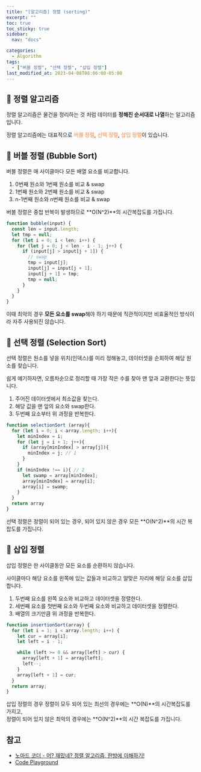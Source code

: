 ```yaml
---
title: "[알고리즘] 정렬 (sorting)"
excerpt: ""
toc: true
toc_sticky: true
sidebar:
  nav: "docs"

categories:
  - Algorithm
tags:
  - ["버블 정렬", "선택 정렬", "삽입 정렬"]
last_modified_at: 2023-04-08T08:06:00-05:00
---
```


## 📄 정렬 알고리즘

정렬 알고리즘은 물건을 정리하는 것 처럼 데이터를 **정해진 순서대로 나열**하는 알고리즘입니다.

정렬 알고리즘에는 대표적으로 <span style="color: #FAAB78; font-weight: bold">버블 정렬</span>, <span style="color: #FAAB78; font-weight: bold">선택 정렬</span>, <span style="color: #FAAB78; font-weight: bold">삽입 정렬</span>이 있습니다.

## 📄 버블 정렬 (Bubble Sort)

버블 정렬은 매 사이클마다 모든 배열 요소를 비교합니다.

1. 0번째 원소와 1번째 원소를 비교 & swap
2. 1번째 원소와 2번째 원소를 비교 & swap
3. n-1번째 원소와 n번째 원소를 비교 & swap

버블 정렬은 중첩 반복이 발생하므로 **O(N^2)**의 시간복잡도를 가집니다.

```js
function bubble(input) {
  const len = input.length;
  let tmp = null;
  for (let i = 0; i < len; i++) {
    for (let j = 0; j < len - i - 1; j++) {
      if (input[j] > input[j + 1]) {
        // swap
        tmp = input[j];
        input[j] = input[j + 1];
        input[j + 1] = tmp;
        tmp = null;
      }
    }
  }
}
```

이때 최악의 경우 **모든 요소를 swap**해야 하기 때문에 직관적이지만 비효율적인 방식이라 자주 사용되진 않습니다.

## 📄 선택 정렬 (Selection Sort)

선택 정렬은 원소를 넣을 위치(인덱스)를 미리 정해놓고, 데이터셋을 순회하여 해당 원소를 찾습니다.

쉽게 얘기하자면, 오름차순으로 정리할 때 가장 작은 수를 찾아 맨 앞과 교환한다는 뜻입니다.

1. 주어진 데이터셋에서 최소값을 찾는다.
2. 해당 값을 맨 앞의 요소와 swap한다.
3. 두번째 요소부터 위 과정을 반복한다.

```js
function selectionSort (array){
  for (let i = 0; i < array.length; i++){
    let minIndex = i;
    for (let j = i + 1; j++){
      if (array[minIndex] > array[j]){
        minIndex = j; // 1
      }
    }
    if (minIndex !== i){ // 2
      let swamp = array[minIndex];
      array[minIndex] = array[i];
      array[i] = swamp;
    }
  }
  return array
}
```

선택 정렬은 정렬이 되어 있는 경우, 되어 있지 않은 경우 모든 **O(N^2)**의 시간 복잡도를 가집니다.

## 📄 삽입 정렬

삽입 정렬은 한 사이클동안 모든 요소를 순환하지 않습니다.

사이클마다 해당 요소를 왼쪽에 있는 값들과 비교하고 알맞은 자리에 해당 요소를 삽입합니다.

1. 두번째 요소를 왼쪽 요소와 비교하고 데이터셋을 정렬한다.
2. 세번째 요소를 첫번째 요소와 두번째 요소와 비교하고 데이터셋을 정렬한다.
3. 배열의 크기만큼 위 과정을 반복한다.

```js
function insertionSort(array) {
  for (let i = 1; i < array.length; i++) {
    let cur = array[i];
    let left = i - 1;

    while (left >= 0 && array[left] > cur) {
      array[left + 1] = array[left];
      left--;
    }
    array[left + 1] = cur;
  }
  return array;
}
```

삽입 정렬의 경우 정렬이 모두 되어 있는 최선의 경우에는 **O(N)**의 시간복잡도를 가지고,<br>
정렬이 되어 있지 않은 최악의 경우에는 **O(N^2)**의 시간 복잡도를 가집니다.

## 참고

- [노마드 코더 - 어? 재밌네? 정렬 알고리즘, 한방에 이해하기!](https://www.youtube.com/watch?v=Bor_CRWEIXo)
- [Code Playground](https://im-developer.tistory.com/133)
